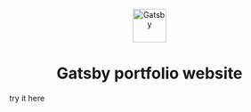 <p align="center">
  <a href="https://my-portfolio-vincent.vercel.app/">
    <img alt="Gatsby" src="https://www.gatsbyjs.com/Gatsby-Monogram.svg" width="60" />
  </a>
</p>
<h1 align="center">
  Gatsby portfolio website
</h1>
<p>try it here
</p>
<a href="https://my-portfolio-vincent.vercel.app/" >
